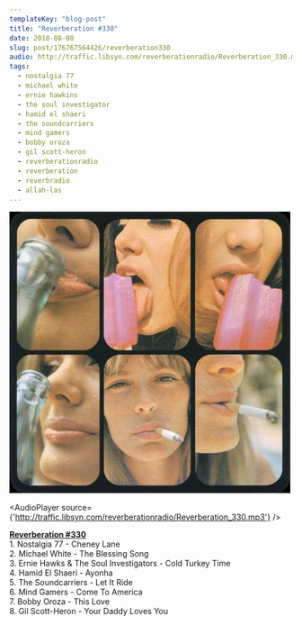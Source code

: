 ```yaml
---
templateKey: "blog-post"
title: "Reverberation #330"
date: 2018-08-08
slug: post/176767564426/reverberation330
audio: http://traffic.libsyn.com/reverberationradio/Reverberation_330.mp3
tags:
  - nostalgia 77
  - michael white
  - ernie hawkins
  - the soul investigator
  - hamid el shaeri
  - the soundcarriers
  - mind gamers
  - bobby oroza
  - gil scott-heron
  - reverberationradio
  - reverberation
  - reverbradio
  - allah-las
---
```


![Reverberation #330](../images/1dbdd9eec662bd626470ab73c38b5f015a45485f2a103435e1533f66c55a7877.jpg)

<AudioPlayer source={'http://traffic.libsyn.com/reverberationradio/Reverberation_330.mp3'} />

<p><a href="http://traffic.libsyn.com/reverberationradio/Reverberation_330.mp3"><b>Reverberation #330</b></a><b><br /></b>1. Nostalgia 77 - Cheney Lane<br />2. Michael White - The Blessing Song<br />3. Ernie Hawks &amp; The Soul Investigators - Cold Turkey Time<br />4. Hamid El Shaeri - Ayonha<br />5. The Soundcarriers - Let It Ride<br />6. Mind Gamers - Come To America<br />7. Bobby Oroza - This Love<br />8. Gil Scott-Heron - Your Daddy Loves You</p>
